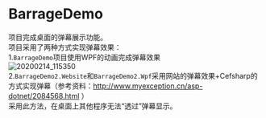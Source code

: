 # BarrageDemo
项目完成桌面的弹幕展示功能。      
项目采用了两种方式实现弹幕效果：      
1.`BarrageDemo`项目使用WPF的动画完成弹幕效果           
![20200214_115350](https://user-images.githubusercontent.com/19277908/74500485-f185b780-4ede-11ea-93b3-a048316302bd.gif)     
2.`BarrageDemo2.Website`和`BarrageDemo2.Wpf`采用网站的弹幕效果+Cefsharp的方式实现弹幕（参考资料：http://www.myexception.cn/asp-dotnet/2084568.html ）        
采用此方法，在桌面上其他程序无法“透过”弹幕显示。      
